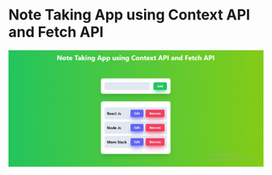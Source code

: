 # Note Taking App using Context API and Fetch API

![Note Taking App using Context API and Fetch API](./src/assets/note-taking-app-using-context-api-fetch-and.png)
